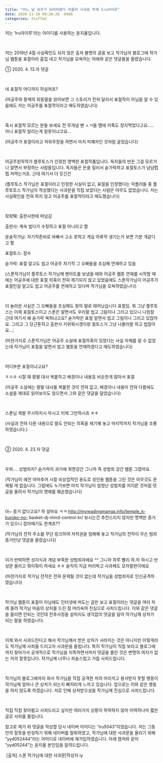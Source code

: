 ```yaml
---
title: "어느 날 공주가 되어버렸다 악플러 사과문 박제 Iru아이루"
date: 2020-11-18 08:26:28 -0400
categories: Stuffed
---
```

저는 ‘Iru아이루’라는 아이디를 사용하는 윤지율입니다.

​

저는 2019년 4월 사실확인도 되지 않은 출처 불명의 글을 보고 작가님의 블로그에 작가님 웹툰을 표절이라 흠집 내고 작가님을 모욕하는 아래와 같은 댓글들을 올렸습니다.

① 2020. 4. 13.자 댓글

​

네 표절작 어디까지 하실꺼죠?

(어공주와 황제의 외동딸을 읽어보면 그 스토리가 전혀 달라서 표절작이 아님을 알 수 있음에도 저는 어공주를 표절작이라고 매도하였습니다)

​

혹시 표절작 모르는 분들 보세요 전 무개념 팬 ㅅㄲ들 떔에 카톡도 정지먹었다고요….. 아니 표절작 알리는게 잘못이냐고요…

(어공주가 표절이라고 허위주장을 하면서 마치 피해자인 것처럼 굴었습니다)

​

어공주원작작가 플루토스가 인정한 명백한 표절작품입니다. 독자들의 반은 그걸 모르거나 알면서 부정하는 사람들입니다. 독자들은 돈을 질러서 숟가락하고 표절토스가 냠냠쩝쩝 쳐먹는거죠. 근데 여기서 더 웃긴건

(플루토스 작가님은 표절이라고 인정한 사실이 없고, 표절을 인정했다는 악플러들 중 플루토토스 작가님이 작성했다는 사과문을 직접 보았다는 사람은 아무도 없었습니다. 저는 사실확인을 전혀 하지 않고 어공주를 표절작이라고 매도했습니다)

​

캌캌퉤: 출판사한테 떠넘김

출판사: 계속 씹다가 수정하고 표절 아니라고 함

윤슬작가님: 차기작준비로 바빠서 고소 못하고 계심 아류작 생기는거 보면 기분 개같다고 함

표절토스: 잠수

숟가락: 표절 알고도 씹고 어공주 차기작 그 오빠들을 조심해 연재하고 있음

(스푼작가님이 플루토스 작가님께 팬아트를 보냈을 때와 어공주 웹툰 연재를 시작할 때에는 어공주에 대한 표절 의혹이 전혀 제기되지 않고 있었음에도 스푼작가님이 어공주가 표절인걸 알고도 씹고 어공주를 연재하고 있다며 작가님을 모욕하였습니다)

​

더 놀라운 사실은 그 오빠들을 조심해도 왕의 딸로 태어났습니다 표절임. 뭐 그냥 플루토스는 이제 표절토스이고 스푼은 알면서도 우리말 씹고 그림이나 그리고 있으니 나원참 근데 여기서 왜 숟가락 욕하냐고요? 숟가락은 표절 알면서 씹고 그림이나 그리고 있잖아요. 그리고 그 당근툰하고 출판사 키위뭐시갱이랑 절토스가 그냥 나몰라랄 하고 씹잖아요…;

(마찬가지로 스푼작가님은 어공주 소설에 표절의혹이 있었다는 사실 자체를 알 수 없었는데 작가님이 표절을 알면서 씹고 웹툰을 연재하였다고 매도하였습니다)

​

어디부분 표절이냐고요?

ㅈㅇㄹ 시절 때 황딸 대사 복붙하고 배경이나 내용등 비슷한게 많아서 표절

(어공주 소설에는 황딸 대사를 복붙한 것이 전혀 없고, 배경이나 내용이 전혀 다름에도 소설을 제대로 읽어보지도 않으면서 그와 같은 댓글을 달았습니다)

​

스푼님 제발 무시하지시 마시고 이제 그만하시죠 ㅎㅎ

(사실과 전혀 다른 내용으로 말도 안되는 의혹을 제기해 놓고 마지막까지 작가님을 조롱하였습니다.)

​

② 2020. 4. 23.자 댓글

​

우와…. 성범죄자? 숟가락이 과거에 최면강간 그니까 즉 성범죄 강간 웹툰 그렸어요.

(작가님이 예전 아마추어 시절 비상업적인 용도로 성인용 웹툰을 그린 것은 아무것도 문제될 게 없습니다. 그럼에도 누가보면 마치 작가님이 엄청난 성범죄를 저지른 것처럼 댓글을 올려서 작가님의 명예를 훼손했습니다)

​

아~ 증거 없다고요? 하 설마요 ㅋㅋ http://myreadingmanga.info/temple_k-kuroko-no- basket-dj-mind-control-kr/ 보시는건 추천드리지 않지만 명백한 증거가 있으니 잡아떼기도 한계죠??

(작가님의 전작 주소를 무단 링크하여 저작권을 침해해 놓고 작가님의 전작이 무슨 범죄증거인냥 댓글을 올렸습니다)

​

이거 반박하면 성지식과 개념 부족한 성범죄자에요 ^^ 그니까 하루 빨리 하.차 하시고 반성문 올리고 훠이훠이 하세요 ㅎㅎ 솔직히 지금 머리박고 사과해도 모자랄판이에요

(마찬가지로 작가님 전작은 전혀 문제될 것이 없는데 작가님을 성범죄자로 인신공격하였습니다)

​

작가님 웹툰이 표절이 아님에도 인터넷에 떠도는 글만 보고 표절이라는 댓글을 여러 차례 올려 작가님 마음의 상처를 드린 점 머리숙여 진심으로 사죄드립니다. 이와 같은 댓글을 올리면 안되는 것인데 전후사정을 살피지도 생각없이 댓글을 달아 작가님께 상처가 되는 말을 하였습니다.

​

이제 와서 사과드린다고 해서 작가님께서 받은 상처가 사라지는 것은 아니지만 이렇게라도 작가님께 사죄를 드리고자 사과문을 올립니다. 특히 작가님이 직접 보라고 블로그에까지 찾아가서 공개적으로 작가님을 지목하면서까지 댓글을 올린 것은 변명의 여지가 없는 저의 잘못입니다. 작가님께 너무나 죄송스럽고 거듭 사죄드립니다.

​

작가님의 블로그에까지 와서 작가님을 직접 공격한 저의 어리석고 용서받지 못할 행동이 작가님께 얼마나 큰 상처가 되는지 뼈저리게 느끼고 있습니다. 앞으로는 이와 같은 행동을 하지 않도록 하겠습니다. 저로 인해 상처받으셨을 작가님께 진심으로 사죄드립니다.

​

직접 직접 찾아뵙고 사죄드리고 싶지만 여러가지 상황이 허락하지 않아 미력하나마 짧은 글로 사죄를 올립니다.




참고로 제가 위 댓글을 작성할 당시 네이버 아이디는 “iru5043”이었습니다. 저는 그동안의 잘못을 반성하기 위해 네이버를 탈퇴하였고, 작가님에 대한 사과문을 올리기 위해 “yyd052444”라는 아이디로 네이버에 재가입하였습니다. 아래 캡쳐와 같이 “yyd05244”는 윤지율 본인임을 알려드립니다.

​
[출처] 스푼 작가님에 대한 사과문|작성자 iy
